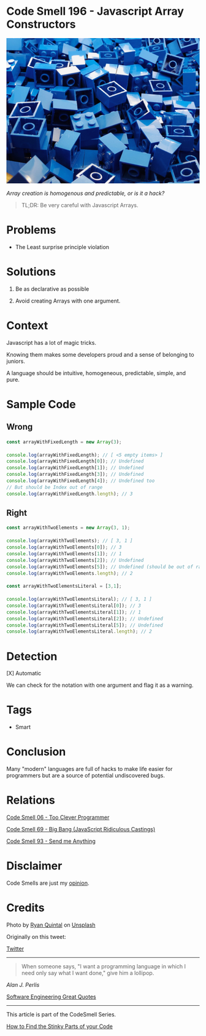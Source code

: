 # Code Smell 196 - Javascript Array Constructors
            
![Code Smell 196 - Javascript Array Constructors](Code%20Smell%20196%20-%20Javascript%20Array%20Constructors.jpg)

*Array creation is homogenous and predictable, or is it a hack?*

> TL;DR: Be very careful with Javascript Arrays.

# Problems

- The Least surprise principle violation

# Solutions

1. Be as declarative as possible

2. Avoid creating Arrays with one argument.

# Context

Javascript has a lot of magic tricks.

Knowing them makes some developers proud and a sense of belonging to juniors.

A language should be intuitive, homogeneous, predictable, simple, and pure.

# Sample Code

## Wrong

<!-- [Gist Url](https://gist.github.com/mcsee/5d0644c120630d637c9649d7c92805c7) -->

```javascript
const arrayWithFixedLength = new Array(3);

console.log(arrayWithFixedLength); // [ <5 empty items> ]
console.log(arrayWithFixedLength[0]); // Undefined
console.log(arrayWithFixedLength[1]); // Undefined
console.log(arrayWithFixedLength[3]); // Undefined
console.log(arrayWithFixedLength[4]); // Undefined too
// But should be Index out of range
console.log(arrayWithFixedLength.length); // 3
```

## Right

<!-- [Gist Url](https://gist.github.com/mcsee/a7f4c59210257cb279efc6747b4e3122) -->

```javascript
const arrayWithTwoElements = new Array(3, 1);

console.log(arrayWithTwoElements); // [ 3, 1 ]
console.log(arrayWithTwoElements[0]); // 3
console.log(arrayWithTwoElements[1]); // 1
console.log(arrayWithTwoElements[2]); // Undefined
console.log(arrayWithTwoElements[5]); // Undefined (should be out of range)
console.log(arrayWithTwoElements.length); // 2

const arrayWithTwoElementsLiteral = [3,1];

console.log(arrayWithTwoElementsLiteral); // [ 3, 1 ]
console.log(arrayWithTwoElementsLiteral[0]); // 3
console.log(arrayWithTwoElementsLiteral[1]); // 1
console.log(arrayWithTwoElementsLiteral[2]); // Undefined
console.log(arrayWithTwoElementsLiteral[5]); // Undefined
console.log(arrayWithTwoElementsLiteral.length); // 2
```

# Detection

[X] Automatic 

We can check for the notation with one argument and flag it as a warning.

# Tags

- Smart

# Conclusion

Many "modern" languages are full of hacks to make life easier for programmers but are a source of potential undiscovered bugs.

# Relations

[Code Smell 06 - Too Clever Programmer](https://github.com/mcsee/Software-Design-Articles/tree/main/Articles/Code%20Smells/Code%20Smell%2006%20-%20Too%20Clever%20Programmer/readme.md)

[Code Smell 69 - Big Bang (JavaScript Ridiculous Castings)](https://github.com/mcsee/Software-Design-Articles/tree/main/Articles/Code%20Smells/Code%20Smell%2069%20-%20Big%20Bang%20(JavaScript%20Ridiculous%20Castings)/readme.md)

[Code Smell 93 - Send me Anything](https://github.com/mcsee/Software-Design-Articles/tree/main/Articles/Code%20Smells/Code%20Smell%2093%20-%20Send%20me%20Anything/readme.md)

# Disclaimer

Code Smells are just my [opinion](https://github.com/mcsee/Software-Design-Articles/tree/main/Articles/Blogging/I%20Wrote%20More%20than%2090%20Articles%20on%202021%20Here%20is%20What%20I%20Learned/readme.md).

# Credits

Photo by [Ryan Quintal](https://unsplash.com/@ryanquintal) on [Unsplash](https://unsplash.com/photos/US9Tc9pKNBU)
  
Originally on this tweet:

[Twitter](https://x.com/1621348702907502593)
  
* * *

> When someone says, "I want a programming language in which I need only say what I want done," give him a lollipop.

_Alan J. Perlis_
 
[Software Engineering Great Quotes](https://github.com/mcsee/Software-Design-Articles/tree/main/Articles/Quotes/Software%20Engineering%20Great%20Quotes/readme.md)

* * *

This article is part of the CodeSmell Series.

[How to Find the Stinky Parts of your Code](https://github.com/mcsee/Software-Design-Articles/tree/main/Articles/Code%20Smells/How%20to%20Find%20the%20Stinky%20parts%20of%20your%20Code/readme.md)